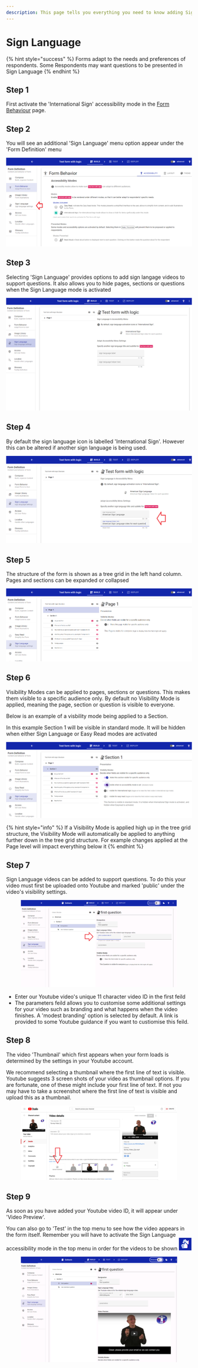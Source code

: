 ```yaml
---
description: This page tells you everything you need to know adding Sign Language to your form
---
```


# Sign Language

{% hint style="success" %}
Forms adapt to the needs and preferences of respondents.&#x20; Some Respondents may want questions to be presented in Sign Language
{% endhint %}

## Step 1

&#x20;First activate the 'International Sign' accessibility mode in the [Form Behaviour](form-behaviour.md) page.

## Step 2

You will see an additional 'Sign Language' menu option appear under the 'Form Definition' menu

![](<../../../.gitbook/assets/image (327) (1).png>)

## Step 3

Selecting 'Sign Language' provides options to add sign langage videos to support questions. It also allows you to hide pages, sections or questions when the Sign Language mode is activated

![](<../../../.gitbook/assets/image (309).png>)

## Step 4

By default the sign language icon is labelled 'International Sign'. However this can be altered if another sign language is being used.

![](<../../../.gitbook/assets/image (310).png>)

## Step 5

The structure of the form is shown as a tree grid in the left hand column. Pages and sections can be expanded or collapsed

![](<../../../.gitbook/assets/image (296).png>)

## Step 6

Visibility Modes can be applied to pages, sections or questions. This makes them visible to a specific audience only. By default no Visibility Mode is applied, meaning the page, section or question is visible to everyone.

Below is an example of a visbility mode being applied to a Section.

In this example Section 1 will be visible in standard mode. It will be hidden when either Sign Language or Easy Read modes are activated

![](<../../../.gitbook/assets/image (333).png>)

{% hint style="info" %}
If a Visibility Mode is applied high up in the tree grid structure, the Visibility Mode will automatically be applied to anything further down in the tree grid structure. For example changes applied at the Page level will impact everything below it
{% endhint %}

## Step 7

Sign Language videos can be added to support questions.   To do this your video must first be uploaded onto Youtube and marked 'public' under the video's visibility settings.

<figure><img src="../../../.gitbook/assets/image (1) (1) (2) (3).png" alt=""><figcaption></figcaption></figure>

* Enter our Youtube video's unique 11 character video ID in the first feild
* The parameters feild allows you to customise some additional settings for your video such as branding and what happens when the video finishes.  A 'modest branding' option is selected by default.  A link is provided to some Youtube guidance if you want to custiomise this feild.&#x20;

## Step 8

The video 'Thumbnail' which first appears when your form loads is determined by the settings in your Youtube account.

We recommend selecting a thumbnail where the first line of text is visible.  Youtube suggests 3 screen shots of your video as thumbnail options.  If you are fortunate, one of these might include your first line of text.  If not you may have to take a screenshot where the first line of text is visible and upload this as a thumbnail.

<figure><img src="../../../.gitbook/assets/image (8) (2).png" alt=""><figcaption></figcaption></figure>

## Step 9

As soon as you have added your Youtube video ID, it will appear under 'Video Preview'. &#x20;

You can also go to 'Test' in the top menu to see how the video appears in the form itself.  Remember you will have to activate the Sign Language accessibility mode in the top menu in order for the videos to be shown ![](<../../../.gitbook/assets/image (2) (1) (4).png>)&#x20;

<figure><img src="../../../.gitbook/assets/image (1) (4).png" alt=""><figcaption></figcaption></figure>
